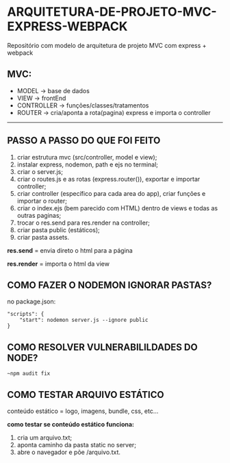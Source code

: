 # ARQUITETURA-DE-PROJETO-MVC-EXPRESS-WEBPACK
Repositório com modelo de arquitetura de projeto MVC com express + webpack

## MVC:

- MODEL -> base de dados
- VIEW -> frontEnd
- CONTROLLER -> funções/classes/tratamentos
- ROUTER -> cria/aponta a rota(pagina) express e importa o controller

---

## PASSO A PASSO DO QUE FOI FEITO

1. criar estrutura mvc (src/controller, model e view);
2. instalar express, nodemon, path e ejs no terminal;
3. criar o server.js;
4. criar o routes.js e as rotas (express.router()), exportar e importar controller;
5. criar controller (específico para cada area do app), criar funções e importar o router;
6. criar o index.ejs (bem parecido com HTML) dentro de views e todas as outras paginas;
7. trocar o res.send para res.render na controller;
8. criar pasta public (estáticos);
9. criar pasta assets.


**res.send** = envia direto o html para a página

**res.render** = importa o html da view

## COMO FAZER O NODEMON IGNORAR PASTAS?

no package.json:

```
"scripts": {
    "start": nodemon server.js --ignore public
}
```

## COMO RESOLVER VULNERABILILDADES DO NODE?
```
~npm audit fix
```

## COMO TESTAR ARQUIVO ESTÁTICO
conteúdo estático = logo, imagens, bundle, css, etc...

**como testar se conteúdo estático funciona:**

1. cria um arquivo.txt;
2. aponta caminho da pasta static no server;
3. abre o navegador e põe /arquivo.txt.